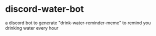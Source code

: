 # discord-water-bot
a discord bot to generate "drink-water-reminder-meme" to remind you drinking water every hour

